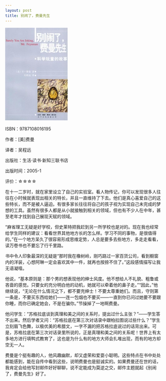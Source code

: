 ```yaml
---
layout: post
title: 别闹了，费曼先生
---
```

<img class="cover" title="9787108016195" src="/images/2012/05/9787108016195-202x300.jpg" alt="别闹了，费曼先生" width="202" height="300" />

ISBN：9787108016195

作者：[美]费曼

译者：吴程远

出版社：生活·读书·新知三联书店

出版时间：2005-1

评价：☆☆☆☆

在十一二岁时，就在家里设立了自己的实验室。看人物传记，你可以发现很多人往往在小时候就表现出相关的特长，并且一直维持了下去。他们是真心喜爱自己的这些特长，而不是被人逼迫。有很多家长往往将自己的孩子视为实现自己未完成的梦想的工具。虽然有很多人都是从小就接触到相关的领域，但也有不少人在中年，甚至老年才找到自己展现天赋的领域。

“麻省理工无疑是好学校，但史莱特把我赶到另一所学校也是对的。现在我也经常给学生同样的建议：看看世界其他地方长的怎么样。学习不同的事物，是很值得的。”在一个地方呆久了很容易形成思维定势，人总是要多去些地方，多走走看看，读万卷书也不要忘了行千里路。

书中令人印象最深的无疑是“那时我在橡树岭，刚巧路过一家百货公司，看到橱窗内的洋装，心想阿琳一定会喜欢其中一件，就再也按捺不住了。”这段感情描写让我无语凝噎。

他说，“基本原则是：那个男的想表现他的绅士风度。他不想给人不礼貌、粗鲁或吝啬的感觉。只要女的充分明白他的动机，她就可以牵着他的鼻子走。”“因此，”他继续说，“无论在什么情况之下，都不要充绅士！不要太尊重她们。而且，守则第一条是，不要买东西给她们——连一包烟也不要买——一直到你已问过她要不要跟你睡，而你已确定她会，不是在骗你。”节操掉了一地啊费曼。

他问学生：“苏格拉底谈到真理和美之间的关系时，提出过什么主张？”——学生答不出来。然后学者又问：“苏格拉底在第三次对话录中跟柏拉图说过些什么？”学生立刻眉飞色舞，以极优美的希腊文，一字不漏的把苏格拉底说过的话背出来。可是，苏格拉底在第三次对话录里所说的，正是真理和美之间的关系呢！世界上有太多地方进行填鸭式教育了，这也是为什么有的地方大师会扎堆出现，而有的地方却空无一人。

费曼是个挺有趣的人，他风趣幽默，却又虚荣和爱耍小聪明。这些特点在书中处处都能感到，能在自传中看到这些，说明费曼也是挺诚实的。如果费曼还在世的话，我肯定会给他写封邮件好好聊聊，说不定能成为莫逆之交，邮件主题就起《别闹了，费曼先生》好了。
